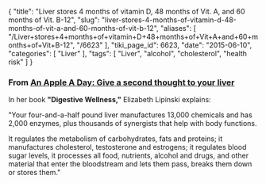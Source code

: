 {
    "title": "Liver stores 4 months of vitamin D, 48 months of Vit. A, and 60 months of Vit. B-12",
    "slug": "liver-stores-4-months-of-vitamin-d-48-months-of-vit-a-and-60-months-of-vit-b-12",
    "aliases": [
        "/Liver+stores+4+months+of+vitamin+D+48+months+of+Vit+A+and+60+months+of+Vit+B-12",
        "/6623"
    ],
    "tiki_page_id": 6623,
    "date": "2015-06-10",
    "categories": [
        "Liver"
    ],
    "tags": [
        "Liver",
        "alcohol",
        "cholesterol",
        "health risk"
    ]
}


### From [An Apple A Day: Give a second thought to your liver](http://www.appeal-democrat.com/glenn_county_transcript/an-apple-a-day-give-a-second-thought-to-your/article_8e6d105a-0f17-11e5-975c-dfa09f09f232.html)

In her book  **"Digestive Wellness,"**  Elizabeth Lipinski explains: 

"Your four-and-a-half pound liver manufactures 13,000 chemicals and has 2,000 enzymes, plus thousands of synergists that help with body functions. 

It regulates the metabolism of carbohydrates, fats and proteins; it manufactures cholesterol, testosterone and estrogens; it regulates blood sugar levels, it processes all food, nutrients, alcohol and drugs, and other material that enter the bloodstream and lets them pass, breaks them down or stores them."